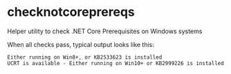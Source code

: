 # checknotcoreprereqs
Helper utility to check .NET Core Prerequisites on Windows systems

When all checks pass, typical output looks like this:

```
Either running on Win8+, or KB2533623 is installed
UCRT is available - Either running on Win10+ or KB2999226 is installed
```